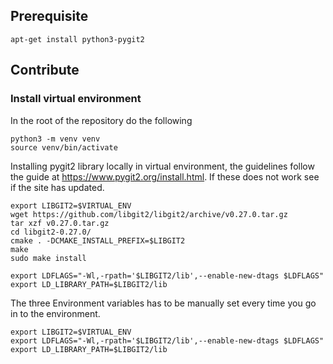 ## Prerequisite
```
apt-get install python3-pygit2
```
## Contribute
### Install virtual environment
In the root of the repository do the following
```
python3 -m venv venv
source venv/bin/activate
```
Installing pygit2 library locally in virtual environment, the guidelines follow the guide at https://www.pygit2.org/install.html. If these does not work see if the site has updated.
```
export LIBGIT2=$VIRTUAL_ENV
wget https://github.com/libgit2/libgit2/archive/v0.27.0.tar.gz
tar xzf v0.27.0.tar.gz
cd libgit2-0.27.0/
cmake . -DCMAKE_INSTALL_PREFIX=$LIBGIT2
make
sudo make install

export LDFLAGS="-Wl,-rpath='$LIBGIT2/lib',--enable-new-dtags $LDFLAGS"
export LD_LIBRARY_PATH=$LIBGIT2/lib
```
The three Environment variables has to be manually set every time you go in to the environment.
```
export LIBGIT2=$VIRTUAL_ENV
export LDFLAGS="-Wl,-rpath='$LIBGIT2/lib',--enable-new-dtags $LDFLAGS"
export LD_LIBRARY_PATH=$LIBGIT2/lib
```